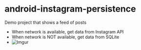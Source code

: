 # android-instagram-persistence

Demo project that shows a feed of posts
* When network is available, get data from Instagram API
* When network is NOT available, get data from SQLite
* ![Imgur](http://i.imgur.com/QfW9Nd1.gif)
